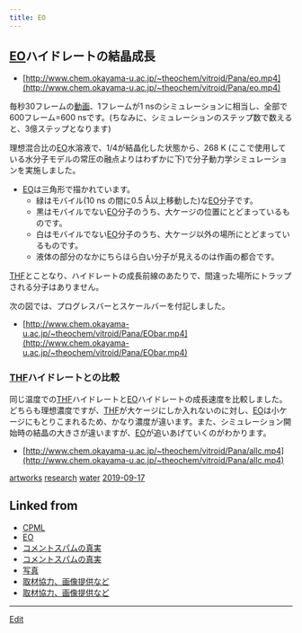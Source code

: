 ```yaml
---
title: EO
---
```

## [EO](/EO)ハイドレートの結晶成長

* [http://www.chem.okayama-u.ac.jp/~theochem/vitroid/Pana/eo.mp4](http://www.chem.okayama-u.ac.jp/~theochem/vitroid/Pana/eo.mp4)

毎秒30フレームの[動画](/動画)、1フレームが1 nsのシミュレーションに相当し、全部で600フレーム=600 nsです。(ちなみに、シミュレーションのステップ数で数えると、3億ステップとなります)

理想混合比の[EO](/EO)水溶液で、1/4が結晶化した状態から、268 K (ここで使用している水分子モデルの常圧の融点よりはわずかに下)で分子動力学シミュレーションを実施しました。

* [EO](/EO)は三角形で描かれています。
   * 緑はモバイル(10 ns の間に0.5 Å以上移動した)な[EO](/EO)分子です。
   * 黒はモバイルでない[EO](/EO)分子のうち、大ケージの位置にとどまっているものです。
   * 白はモバイルでない[EO](/EO)分子のうち、大ケージ以外の場所にとどまっているものです。
   * 液体の部分のなかにちらほら白い分子が見えるのは作画の都合です。

[THF](/THF)とことなり、ハイドレートの成長前線のあたりで、間違った場所にトラップされる分子はありません。

次の図では、プログレスバーとスケールバーを付記しました。

* [http://www.chem.okayama-u.ac.jp/~theochem/vitroid/Pana/EObar.mp4](http://www.chem.okayama-u.ac.jp/~theochem/vitroid/Pana/EObar.mp4)

### [THF](/THF)ハイドレートとの比較

同じ温度での[THF](/THF)ハイドレートと[EO](/EO)ハイドレートの成長速度を比較しました。どちらも理想濃度ですが、[THF](/THF)が大ケージにしか入れないのに対し、[EO](/EO)は小ケージにもとりこまれるため、かなり濃度が違います。また、シミュレーション開始時の結晶の大きさが違いますが、[EO](/EO)が追いあげていくのがわかります。

* [http://www.chem.okayama-u.ac.jp/~theochem/vitroid/Pana/allc.mp4](http://www.chem.okayama-u.ac.jp/~theochem/vitroid/Pana/allc.mp4)


[artworks](/artworks)
[research](/research)
[water](/water)
[2019-09-17](/2019-09-17) 


## Linked from

* [CPML](/CPML)
* [EO](/EO)
* [コメントスパムの真実](/コメントスパムの真実)
* [コメントスパムの真実](/コメントスパムの真実)
* [写真](/写真)
* [取材協力、画像提供など](/取材協力、画像提供など)
* [取材協力、画像提供など](/取材協力、画像提供など)


----

[Edit](https://github.com/vitroid/vitroid.github.io/edit/master/MD/EO.md)

